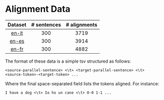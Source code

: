 # Alignment Data

|                                            Dataset                                            | # sentences | # alignments |
|:---------------------------------------------------------------------------------------------:|:-----------:|:------------:|
| [en-it](https://drive.google.com/file/d/1Ojh_Gz88AGBsmVQtPLn-StwjrByvrwMG/view?usp=sharing) |     300     |    3719     |
| [en-es](https://drive.google.com/file/d/1xC6VYx_hypOi-uV5-7tDQXTtf1jGeySM/view?usp=sharing) |   300    |    3914     |
| [en-fr](https://drive.google.com/file/d/15uDpZMMy7kJQiEYMRfOoxVwA7OSjaEqe/view?usp=sharing) |   300    |    4882     |

The format of these data is a simple tsv structured as follows:
```
<source-parallel-sentence> <\t> <target-parallel-sentence> <\t> <source-token>-<target-token> ...
```
Where the final space-separated field lists the tokens aligned. For instance:
```
I have a dog <\t> Io ho un cane <\t> 0-0 1-1 ...
```
